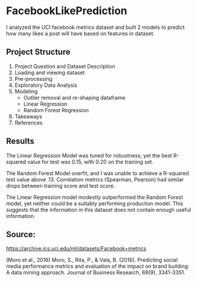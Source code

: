 # FacebookLikePrediction
I analyzed the UCI facebook metrics dataset and built 2 models to predict how many likes a post will have based on features in dataset.

## Project Structure
1. Project Question and Dataset Description
2. Loading and viewing dataset
3. Pre-processing
4. Exploratory Data Analysis
5. Modeling 
    - Outlier removal and re-shaping dataframe
    - Linear Regression
    - Random Forest Regression
6. Takeaways
7. References

## Results
The Linear Regression Model was tuned for robustness, yet the best R-squared value for test was 0.15, with 0.20 on the training set. 

The Random Forest Model overfit, and I was unable to achieve a R-squared test value above .13. Correlation metrics (Spearman, Pearson) had similar drops between training score and test score. 

The Linear Regression model modestly outperformed the Random Forest model, yet neither could be a suitably performing production model. This suggests that the information in this dataset does not contain enough useful information. 

## Source:
https://archive.ics.uci.edu/ml/datasets/Facebook+metrics

(Moro et al., 2016) Moro, S., Rita, P., & Vala, B. (2016). Predicting social media performance metrics and evaluation of the impact on brand building: A data mining approach. Journal of Business Research, 69(9), 3341-3351. 
